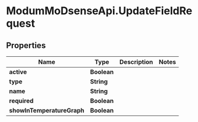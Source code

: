 # ModumMoDsenseApi.UpdateFieldRequest

## Properties

Name | Type | Description | Notes
------------ | ------------- | ------------- | -------------
**active** | **Boolean** |  | 
**type** | **String** |  | 
**name** | **String** |  | 
**required** | **Boolean** |  | 
**showInTemperatureGraph** | **Boolean** |  | 


